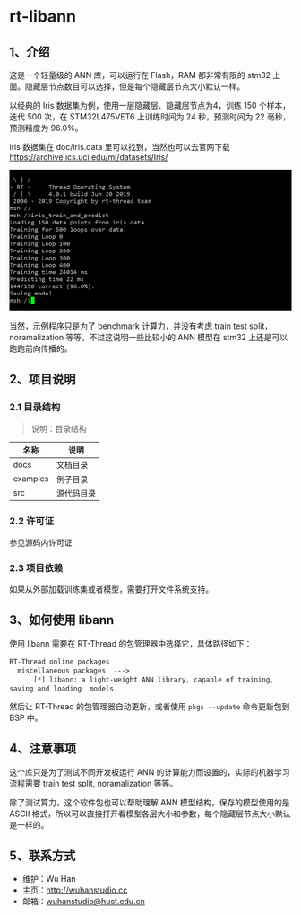 # rt-libann

## 1、介绍

这是一个轻量级的 ANN 库，可以运行在 Flash，RAM 都非常有限的 stm32 上面。隐藏层节点数目可以选择，但是每个隐藏层节点大小默认一样。

以经典的 Iris 数据集为例，使用一层隐藏层、隐藏层节点为4，训练 150 个样本，迭代 500 次，在 STM32L475VET6 上训练时间为 24 秒，预测时间为 22 毫秒，预测精度为 96.0%。

iris 数据集在 doc/iris.data 里可以找到，当然也可以去官网下载 https://archive.ics.uci.edu/ml/datasets/Iris/

![](doc/iris_train_and_predict.png)

当然，示例程序只是为了 benchmark 计算力，并没有考虑 train test split，noramalization 等等，不过这说明一些比较小的 ANN 模型在 stm32 上还是可以跑跑前向传播的。 



## 2、项目说明

### 2.1 目录结构

> 说明：目录结构

| 名称     | 说明       |
| -------- | ---------- |
| docs     | 文档目录   |
| examples | 例子目录   |
| src      | 源代码目录 |

### 2.2 许可证

参见源码内许可证

### 2.3 项目依赖

如果从外部加载训练集或者模型，需要打开文件系统支持。

## 3、如何使用 libann

使用 libann 需要在 RT-Thread 的包管理器中选择它，具体路径如下：

```
RT-Thread online packages
  miscellaneous packages  --->
      [*] libann: a light-weight ANN library, capable of training, saving and loading  models.
```

然后让 RT-Thread 的包管理器自动更新，或者使用 `pkgs --update` 命令更新包到 BSP 中。

## 4、注意事项

这个库只是为了测试不同开发板运行 ANN 的计算能力而设置的，实际的机器学习流程需要 train test split, noramalization 等等。

除了测试算力，这个软件包也可以帮助理解 ANN 模型结构，保存的模型使用的是 ASCII 格式，所以可以直接打开看模型各层大小和参数，每个隐藏层节点大小默认是一样的。

## 5、联系方式

- 维护：Wu Han
- 主页：http://wuhanstudio.cc
- 邮箱：wuhanstudio@hust.edu.cn